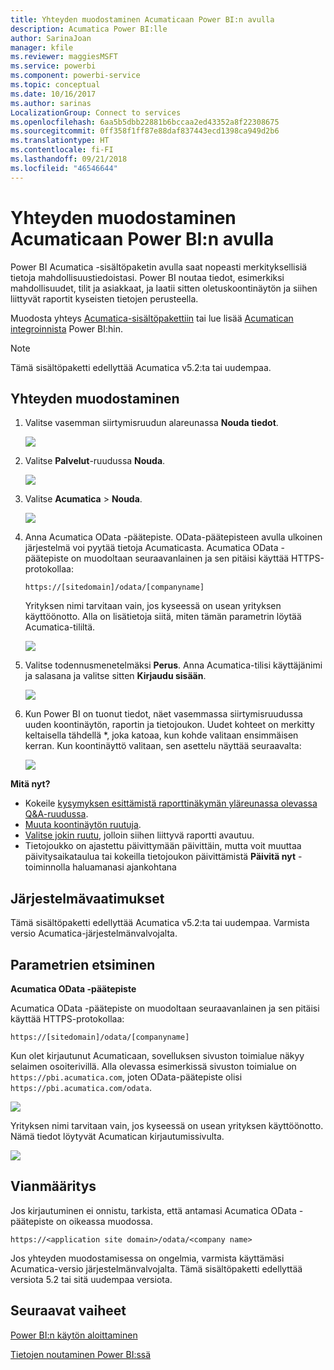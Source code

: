 ```yaml
---
title: Yhteyden muodostaminen Acumaticaan Power BI:n avulla
description: Acumatica Power BI:lle
author: SarinaJoan
manager: kfile
ms.reviewer: maggiesMSFT
ms.service: powerbi
ms.component: powerbi-service
ms.topic: conceptual
ms.date: 10/16/2017
ms.author: sarinas
LocalizationGroup: Connect to services
ms.openlocfilehash: 6aa5b5dbb22881b6bccaa2ed43352a8f22308675
ms.sourcegitcommit: 0ff358f1ff87e88daf837443ecd1398ca949d2b6
ms.translationtype: HT
ms.contentlocale: fi-FI
ms.lasthandoff: 09/21/2018
ms.locfileid: "46546644"
---
```

# <a name="connect-to-acumatica-with-power-bi"></a>Yhteyden muodostaminen Acumaticaan Power BI:n avulla
Power BI Acumatica -sisältöpaketin avulla saat nopeasti merkityksellisiä tietoja mahdollisuustiedoistasi. Power BI noutaa tiedot, esimerkiksi mahdollisuudet, tilit ja asiakkaat, ja laatii sitten oletuskoontinäytön ja siihen liittyvät raportit kyseisten tietojen perusteella.

Muodosta yhteys [Acumatica-sisältöpakettiin](https://app.powerbi.com/getdata/services/acumatica) tai lue lisää [Acumatican integroinnista](https://powerbi.microsoft.com/integrations/acumatica) Power BI:hin.

>[!NOTE]
>Tämä sisältöpaketti edellyttää Acumatica v5.2:ta tai uudempaa.

## <a name="how-to-connect"></a>Yhteyden muodostaminen
1. Valitse vasemman siirtymisruudun alareunassa **Nouda tiedot**.
   
   ![](media/service-connect-to-acumatica/getdata3.png)
2. Valitse **Palvelut**-ruudussa **Nouda**.
   
   ![](media/service-connect-to-acumatica/getdata2.png)
3. Valitse **Acumatica** \> **Nouda**.
   
   ![](media/service-connect-to-acumatica/acumatica.png)
4. Anna Acumatica OData -päätepiste. OData-päätepisteen avulla ulkoinen järjestelmä voi pyytää tietoja Acumaticasta. Acumatica OData -päätepiste on muodoltaan seuraavanlainen ja sen pitäisi käyttää HTTPS-protokollaa:
   
     `https://[sitedomain]/odata/[companyname]`
   
   Yrityksen nimi tarvitaan vain, jos kyseessä on usean yrityksen käyttöönotto. Alla on lisätietoja siitä, miten tämän parametrin löytää Acumatica-tililtä.
   
   ![](media/service-connect-to-acumatica/parameters.png)
5. Valitse todennusmenetelmäksi **Perus**. Anna Acumatica-tilisi käyttäjänimi ja salasana ja valitse sitten **Kirjaudu sisään**.
   
    ![](media/service-connect-to-acumatica/creds2.png)
6. Kun Power BI on tuonut tiedot, näet vasemmassa siirtymisruudussa uuden koontinäytön, raportin ja tietojoukon. Uudet kohteet on merkitty keltaisella tähdellä \*, joka katoaa, kun kohde valitaan ensimmäisen kerran. Kun koontinäyttö valitaan, sen asettelu näyttää seuraavalta:
   
    ![](media/service-connect-to-acumatica/dashboard.png)

**Mitä nyt?**

* Kokeile [kysymyksen esittämistä raporttinäkymän yläreunassa olevassa Q&A-ruudussa](consumer/end-user-q-and-a.md).
* [Muuta koontinäytön ruutuja](service-dashboard-edit-tile.md).
* [Valitse jokin ruutu](consumer/end-user-tiles.md), jolloin siihen liittyvä raportti avautuu.
* Tietojoukko on ajastettu päivittymään päivittäin, mutta voit muuttaa päivitysaikataulua tai kokeilla tietojoukon päivittämistä **Päivitä nyt** -toiminnolla haluamanasi ajankohtana

## <a name="system-requirements"></a>Järjestelmävaatimukset
Tämä sisältöpaketti edellyttää Acumatica v5.2:ta tai uudempaa. Varmista versio Acumatica-järjestelmänvalvojalta.

## <a name="finding-parameters"></a>Parametrien etsiminen
**Acumatica OData -päätepiste**

Acumatica OData -päätepiste on muodoltaan seuraavanlainen ja sen pitäisi käyttää HTTPS-protokollaa:

    https://[sitedomain]/odata/[companyname]

Kun olet kirjautunut Acumaticaan, sovelluksen sivuston toimialue näkyy selaimen osoiterivillä. Alla olevassa esimerkissä sivuston toimialue on `https://pbi.acumatica.com`, joten OData-päätepiste olisi `https://pbi.acumatica.com/odata`.

 ![](media/service-connect-to-acumatica/url.png)

Yrityksen nimi tarvitaan vain, jos kyseessä on usean yrityksen käyttöönotto. Nämä tiedot löytyvät Acumatican kirjautumissivulta.

![](media/service-connect-to-acumatica/signin2.png)

## <a name="troubleshooting"></a>Vianmääritys
Jos kirjautuminen ei onnistu, tarkista, että antamasi Acumatica OData -päätepiste on oikeassa muodossa.

    https://<application site domain>/odata/<company name>

Jos yhteyden muodostamisessa on ongelmia, varmista käyttämäsi Acumatica-versio järjestelmänvalvojalta. Tämä sisältöpaketti edellyttää versiota 5.2 tai sitä uudempaa versiota.

## <a name="next-steps"></a>Seuraavat vaiheet
[Power BI:n käytön aloittaminen](service-get-started.md)

[Tietojen noutaminen Power BI:ssä](service-get-data.md)

